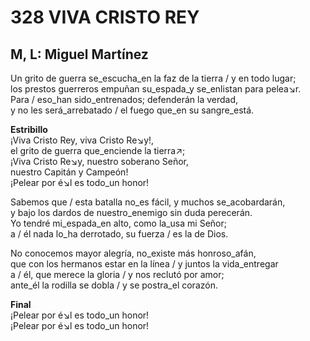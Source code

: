 # 328 VIVA CRISTO REY

## M, L: Miguel Martínez

Un grito de guerra se_escucha_en la faz de la tierra / y en todo lugar;  
los prestos guerreros empuñan su_espada_y se_enlistan para pelea↘r.  
Para / eso_han sido_entrenados; defenderán la verdad,  
y no les será_arrebatado / el fuego que_en su sangre_está.  

**Estribillo**  
¡Viva Cristo Rey, viva Cristo Re↘y!,  
el grito de guerra que_enciende la tierra↗;  
¡Viva Cristo Re↘y, nuestro soberano Señor,  
nuestro Capitán y Campeón!  
¡Pelear por é↘l es todo_un honor!  

Sabemos que / esta batalla no_es fácil, y muchos se_acobardarán,  
y bajo los dardos de nuestro_enemigo sin duda perecerán.  
Yo tendré mi_espada_en alto, como la_usa mi Señor;  
a / él nada lo_ha derrotado, su fuerza / es la de Dios.  

No conocemos mayor alegría, no_existe más honroso_afán,  
que con los hermanos estar en la línea / y juntos la vida_entregar  
a / él, que merece la gloria / y nos reclutó por amor;  
ante_él la rodilla se dobla / y se postra_el corazón.  

**Final**  
¡Pelear por é↘l es todo_un honor!  
¡Pelear por é↘l es todo_un honor!  

